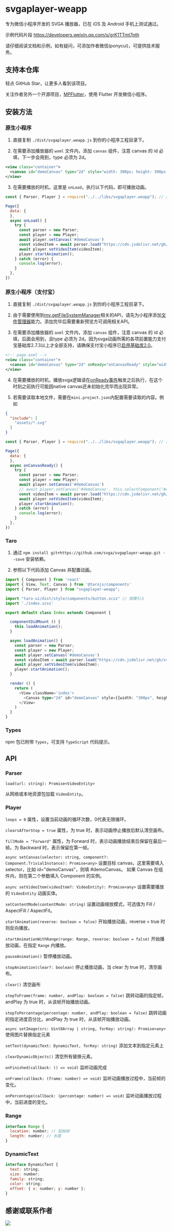 # svgaplayer-weapp

专为微信小程序开发的 SVGA 播放器，已在 iOS 及 Android 手机上测试通过。

示例代码片段 https://developers.weixin.qq.com/s/grK1TTmt7pth

请仔细阅读文档和示例，如有疑问，可添加作者微信(ponycui)，可提供技术服务。

## 支持本仓库

轻点 GitHub Star，让更多人看到该项目。

关注作者另外一个开源项目，[MPFlutter](https://mpflutter.com)，使用 Flutter 开发微信小程序。

## 安装方法

### 原生小程序

1. 直接复制 `./dist/svgaplayer.weapp.js` 到你的小程序工程目录下。

2. 在需要添加播放器的 `wxml` 文件内，添加 `canvas` 组件，注意 canvas 的 id 必填，下一步会用到，type 必须为 2d。

```xml
<view class="container">
  <canvas id="demoCanvas" type="2d" style="width: 300px; height: 300px; background-color: black"></canvas>
</view>
```

3. 在需要播放的时机，这里是 `onLoad`，执行以下代码，即可播放动画。

```js
const { Parser, Player } = require("../../libs/svgaplayer.weapp"); // 此处替换为 svgaplayer.weapp.js 放置位置

Page({
  data: {
  },
  async onLoad() {
    try {
      const parser = new Parser;
      const player = new Player;
      await player.setCanvas('#demoCanvas')
      const videoItem = await parser.load("https://cdn.jsdelivr.net/gh/svga/SVGA-Samples@master/angel.svga");
      await player.setVideoItem(videoItem);
      player.startAnimation();
    } catch (error) {
      console.log(error);
    }
  },
})
```

### 原生小程序（支付宝）
1. 直接复制 `./dist/svgaplayer.weapp.js` 到你的小程序工程目录下。

2. 由于需要使用到[my.getFileSystemManager](https://opendocs.alipay.com/mini/api/0226oc)相关的API，请先为小程序添加[文件管理器](https://opendocs.alipay.com/mini/introduce/022rw2#%E6%B7%BB%E5%8A%A0%E8%83%BD%E5%8A%9B)能力。添加完毕后需要重新预览方可调用相关API。

3. 在需要添加播放器的 `axml` 文件内，添加 `canvas` 组件，注意 canvas 的 id 必填，后面会用到，且type 必须为 2d。因为svga动画所需的各项前置能力支付宝基础库2.7.3以上才全部支持，请确保支付宝小程序已[启用基础库2.0](https://opendocs.alipay.com/mini/framework/lib-upgrade-v2)。

```xml
<!-- page.axml -->
<view class="container">
  <canvas id="demoCanvas" type="2d" onReady="onCanvasReady" style="width: 300px; height: 300px; background-color: black"></canvas>
</view>
```

4. 在需要播放的时机，播放svga逻辑请在[onReady事件](https://opendocs.alipay.com/mini/component/canvas)触发之后执行，在这个时刻之前执行可能因native canvas还未初始化完毕而出现异常。

5. 若需要读取本地文件，需要在`mini.project.json`内配置需要读取的内容。例如
```json
{
  "include": [
    "assets/*.svg"
  ]
}
```

```js
const { Parser, Player } = require("../../libs/svgaplayer.weapp"); // 此处替换为 svgaplayer.weapp.js 放置位置

Page({
  data: {
  },
  async onCanvasReady() {
    try {
      const parser = new Parser;
      const player = new Player;
      await player.setCanvas('#demoCanvas')
      // await player.setCanvas('#demoCanvas', this.selectComponent('#component_id'))
      const videoItem = await parser.load("https://cdn.jsdelivr.net/gh/svga/SVGA-Samples@master/angel.svga");
      await player.setVideoItem(videoItem);
      player.startAnimation();
    } catch (error) {
      console.log(error);
    }
  },
})
```

### Taro

1. 通过 `npm install git+https://github.com/svga/svgaplayer-weapp.git --save` 安装依赖。

2. 参照以下代码添加 Canvas 并配置动画。

```typescript
import { Component } from 'react'
import { View, Text, Canvas } from '@tarojs/components'
import { Parser, Player } from "svgaplayer-weapp";

import "taro-ui/dist/style/components/button.scss" // 按需引入
import './index.scss'

export default class Index extends Component {

  componentDidMount () {
    this.loadAnimation();
  }

  async loadAnimation() {
    const parser = new Parser;
    const player = new Player;
    await player.setCanvas('#demoCanvas')
    const videoItem = await parser.load("https://cdn.jsdelivr.net/gh/svga/SVGA-Samples@master/angel.svga");
    await player.setVideoItem(videoItem);
    player.startAnimation();
  }

  render () {
    return (
      <View className='index'>
        <Canvas type="2d" id="demoCanvas" style={{width: "300px", height: "300px", backgroundColor: "black"}} />
      </View>
    )
  }
}
```

### Types

npm 包已附带 `Types`，可支持 `TypeScript` 代码提示。

## API

### Parser

`load(url: string): Promise<VideoEntity>`

从网络或本地资源包加载 `VideoEntity`。

### Player

`loops = 0`
属性，设置当前动画的循环次数，0代表无限循环。

`clearsAfterStop = true`
属性，为 true 时，表示动画停止播放后默认清空画布。

`fillMode = "Forward"`
属性，为 Forward 时，表示动画播放结束后保留在最后一帧。为 Backward 时，表示保留在第一帧。

`async setCanvas(selector: string, component?: Component.TrivialInstance): Promise<any>`
设置目标 canvas，这里需要填入 selector，比如 id="demoCanvas"，则填 #demoCanvas。
如果 Canvas 在组件内，则在第二个参数填入 Component 的实例。

`async setVideoItem(videoItem?: VideoEntity): Promise<any>`
设置需要播放的 `VideoEntity` 动画实体。

`setContentMode(contentMode: string)`
设置动画缩放模式，可选值为 Fill / AspectFill / AspectFit。

`startAnimation(reverse: boolean = false)`
开始播放动画，reverse = true 时则反向播放。

`startAnimationWithRange(range: Range, reverse: boolean = false)`
开始播放动画，在指定 `Range` 内播放。

`pauseAnimation()`
暂停播放动画。

`stopAnimation(clear?: boolean)`
停止播放动画，当 clear 为 true 时，清空画布。

`clear()`
清空画布

`stepToFrame(frame: number, andPlay: boolean = false)`
跳转动画的指定帧，andPlay 为 true 时，从该帧开始播放动画。

`stepToPercentage(percentage: number, andPlay: boolean = false)`
跳转动画的指定进度百分比，andPlay 为 true 时，从该帧开始播放动画。

`async setImage(src: Uint8Array | string, forKey: string): Promise<any>`
使用图片替换指定元素

`setText(dynamicText: DynamicText, forKey: string)`
添加文本到指定元素上

`clearDynamicObjects()`
清空所有替换元素。

`onFinished(callback: () => void)`
监听动画完成

`onFrame(callback: (frame: number) => void)`
监听动画播放过程中，当前帧的变化。

`onPercentage(callback: (percentage: number) => void)`
监听动画播放过程中，当前进度的变化。

### Range

```js
interface Range {
  location: number; // 起始帧
  length: number; // 长度
}
```

### DynamicText

```js
interface DynamicText {
  text: string;
  size: number;
  family: string;
  color: string;
  offset: { x: number; y: number };
}
```

## 感谢或联系作者

![](https://cdn.jsdelivr.net/gh/PonyCui/ponycui.github.io@master/contact.png)
